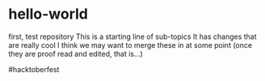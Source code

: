 # hello-world
first, test repository
This is a starting line of sub-topics
It has changes that are really cool
I think we may want to merge these in at some point
(once they are proof read and edited, that is...)

#hacktoberfest